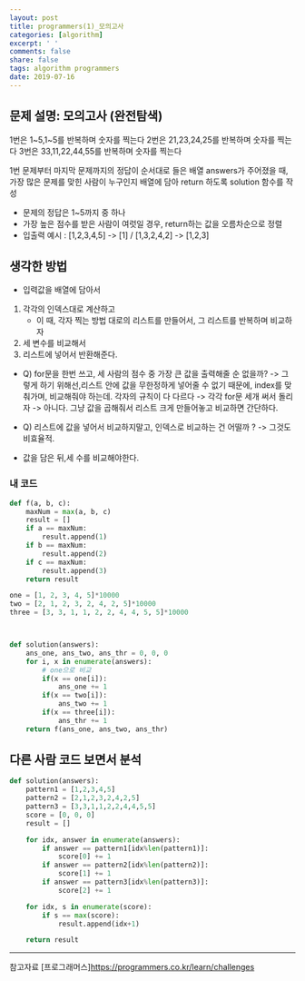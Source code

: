 ```yaml
---
layout: post
title: programmers(1)_모의고사
categories: [algorithm]
excerpt: ' '
comments: false
share: false
tags: algorithm programmers
date: 2019-07-16
---
```


## 문제 설명: 모의고사 (완전탐색)

1번은 1~5,1~5를 반복하며 숫자를 찍는다
2번은 21,23,24,25를 반복하며 숫자를 찍는다
3번은 33,11,22,44,55를 반복하며 숫자를 찍는다

1번 문제부터 마지막 문제까지의 정답이 순서대로 들은 배열 answers가 주어졌을 때, 가장 많은 문제를 맞힌 사람이 누구인지
배열에 담아 return 하도록 solution 함수를 작성

- 문제의 정답은 1~5까지 중 하나
- 가장 높은 점수를 받은 사람이 여럿일 경우, return하는 값을 오름차순으로 정렬
- 입출력 예시 : [1,2,3,4,5] -> [1] / [1,3,2,4,2] -> [1,2,3]

## 생각한 방법

- 입력값을 배열에 담아서

1. 각각의 인덱스대로 계산하고
   - 이 때, 각자 찍는 방법 대로의 리스트를 만들어서, 그 리스트를 반복하며 비교하자
2. 세 변수를 비교해서
3. 리스트에 넣어서 반환해준다.

- Q) for문을 한번 쓰고, 세 사람의 점수 중 가장 큰 값을 출력해줄 순 없을까?
  -> 그렇게 하기 위해선,리스트 안에 값을 무한정하게 넣어줄 수 없기 때문에, index를 맞춰가며, 비교해줘야 하는데. 각자의 규칙이 다 다르다
  -> 각각 for문 세개 써서 돌리자 -> 아니다. 그냥 값을 곱해줘서 리스트 크게 만들어놓고 비교하면 간단하다.

- Q) 리스트에 값을 넣어서 비교하지말고, 인덱스로 비교하는 건 어떨까 ? -> 그것도 비효율적.

- 값을 담은 뒤,세 수를 비교해야한다.

### 내 코드

```python
def f(a, b, c):
    maxNum = max(a, b, c)
    result = []
    if a == maxNum:
        result.append(1)
    if b == maxNum:
        result.append(2)
    if c == maxNum:
        result.append(3)
    return result

one = [1, 2, 3, 4, 5]*10000
two = [2, 1, 2, 3, 2, 4, 2, 5]*10000
three = [3, 3, 1, 1, 2, 2, 4, 4, 5, 5]*10000



def solution(answers):
    ans_one, ans_two, ans_thr = 0, 0, 0
    for i, x in enumerate(answers):
        # one으로 비교
        if(x == one[i]):
            ans_one += 1
        if(x == two[i]):
            ans_two += 1
        if(x == three[i]):
            ans_thr += 1
    return f(ans_one, ans_two, ans_thr)
```

## 다른 사람 코드 보면서 분석

```python
def solution(answers):
    pattern1 = [1,2,3,4,5]
    pattern2 = [2,1,2,3,2,4,2,5]
    pattern3 = [3,3,1,1,2,2,4,4,5,5]
    score = [0, 0, 0]
    result = []

    for idx, answer in enumerate(answers):
        if answer == pattern1[idx%len(pattern1)]:
            score[0] += 1
        if answer == pattern2[idx%len(pattern2)]:
            score[1] += 1
        if answer == pattern3[idx%len(pattern3)]:
            score[2] += 1

    for idx, s in enumerate(score):
        if s == max(score):
            result.append(idx+1)

    return result

```

---

참고자료
[프로그래머스]<https://programmers.co.kr/learn/challenges>
